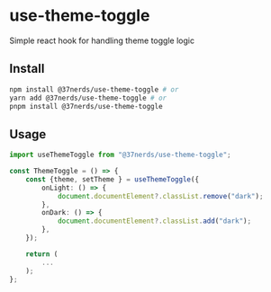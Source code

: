 # use-theme-toggle

Simple react hook for handling theme toggle logic

## Install

```zsh
npm install @37nerds/use-theme-toggle # or
yarn add @37nerds/use-theme-toggle # or
pnpm install @37nerds/use-theme-toggle
```

## Usage

```ts
import useThemeToggle from "@37nerds/use-theme-toggle";

const ThemeToggle = () => {
    const {theme, setTheme } = useThemeToggle({
        onLight: () => {
            document.documentElement?.classList.remove("dark");
        },
        onDark: () => {
            document.documentElement?.classList.add("dark");
        },
    });

    return (
        ...
    );
};
```
